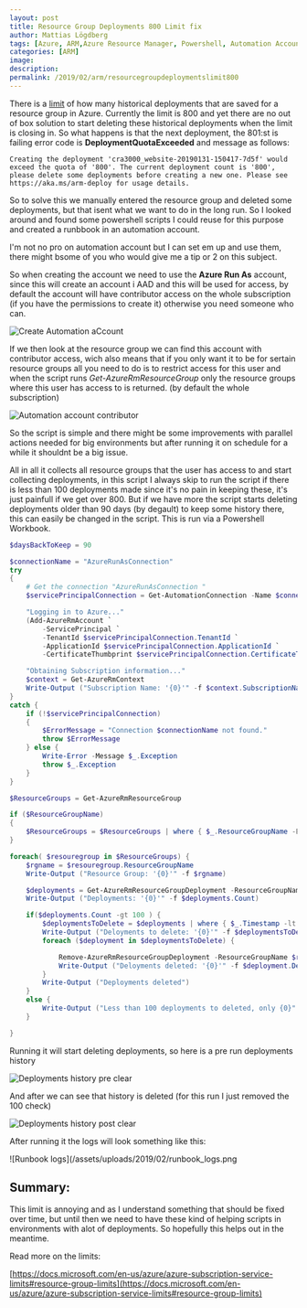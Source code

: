 ```yaml
---
layout: post
title: Resource Group Deployments 800 Limit fix
author: Mattias Lögdberg
tags: [Azure, ARM,Azure Resource Manager, Powershell, Automation Account]
categories: [ARM]
image: 
description: 
permalink: /2019/02/arm/resourcegroupdeploymentslimit800
---
```


There is a [limit](https://docs.microsoft.com/en-us/azure/azure-subscription-service-limits#resource-group-limits) of how many historical deployments that are saved for a resource group in Azure. Currently the limit is 800 and yet there are no out of box solution to start deleting these historical deployments when the limit is closing in.
So what happens is that the next deployment, the 801:st is failing error code is **DeploymentQuotaExceeded** and message as follows:


```
Creating the deployment 'cra3000_website-20190131-150417-7d5f' would exceed the quota of '800'. The current deployment count is '800', please delete some deployments before creating a new one. Please see https://aka.ms/arm-deploy for usage details.
```

So to solve this we manually entered the resource group and deleted some deployments, but that isent what we want to do in the long run. So I looked around and found some powershell scripts I could reuse for this purpose and created a runbbook in an automation account.


I'm not no pro on automation account but I can set em up and use them, there might bsome of you who would give me a tip or 2 on this subject.

So when creating the account we need to use the **Azure Run As** account, since this will create an account i AAD and this will be used for access, by default the account will have contributor access on the whole subscription (if you have the permissions to create it) otherwise you need someone who can.

![Create Automation aCcount](/assets/uploads/2019/02/create_automation_Account.PNG)

If we then look at the resource group we can find this account with contributor access, wich also means that if you only want it to be for sertain resource groups all you need to do is to restrict access for this user and when the script runs *Get-AzureRmResourceGroup* only the resource groups where this user has access to is returned. (by default the whole subscription)

![Automation account contributor](/assets/uploads/2019/02/useraccount_iam.PNG)

So the script is simple and there might be some improvements with parallel actions needed for big environments but after running it on schedule for a while it shouldnt be a big issue. 

All in all it collects all resource groups that the user has access to and start collecting deployments, in this script I always skip to run the script if there is less than 100 deployments made since it's no pain in keeping these, it's just painfull if we get over 800.
But if we have more the script starts deleting deployments older than 90 days (by degault) to keep some history there, this can easily be changed in the script. This is run via a Powershell Workbook.


```PowerShell
$daysBackToKeep = 90

$connectionName = "AzureRunAsConnection"
try
{
    # Get the connection "AzureRunAsConnection "
    $servicePrincipalConnection = Get-AutomationConnection -Name $connectionName  

    "Logging in to Azure..."
    (Add-AzureRmAccount `
        -ServicePrincipal `
        -TenantId $servicePrincipalConnection.TenantId `
        -ApplicationId $servicePrincipalConnection.ApplicationId `
        -CertificateThumbprint $servicePrincipalConnection.CertificateThumbprint ) | out-null

    "Obtaining Subscription information..."
    $context = Get-AzureRmContext
    Write-Output ("Subscription Name: '{0}'" -f $context.SubscriptionName)
}
catch {
    if (!$servicePrincipalConnection)
    {
        $ErrorMessage = "Connection $connectionName not found."
        throw $ErrorMessage
    } else {
        Write-Error -Message $_.Exception
        throw $_.Exception
    }
}

$ResourceGroups = Get-AzureRmResourceGroup

if ($ResourceGroupName)
{
    $ResourceGroups = $ResourceGroups | where { $_.ResourceGroupName -EQ $ResourceGroupName }
}

foreach( $resouregroup in $ResourceGroups) {
    $rgname = $resouregroup.ResourceGroupName
    Write-Output ("Resource Group: '{0}'" -f $rgname)

    $deployments = Get-AzureRmResourceGroupDeployment -ResourceGroupName $rgname
    Write-Output ("Deployments: '{0}'" -f $deployments.Count)

    if($deployments.Count -gt 100 ) {
        $deploymentsToDelete = $deployments | where { $_.Timestamp -lt ((get-date).AddDays($daysBackToKeep)) }
        Write-Output ("Deloyments to delete: '{0}'" -f $deploymentsToDelete.Count )
        foreach ($deployment in $deploymentsToDelete) { 

            Remove-AzureRmResourceGroupDeployment -ResourceGroupName $rgname -DeploymentName $deployment.DeploymentName -Force
            Write-Output ("Deloyments deleted: '{0}'" -f $deployment.DeploymentName )
        }
        Write-Output ("Deployments deleted")
    }
    else {
        Write-Output ("Less than 100 deployments to deleted, only {0}" -f $deployments.Count)
    }

}
```

Running it will start deleting deployments, so here is a pre run deployments history

![Deployments history pre clear](/assets/uploads/2019/02/preclear.PNG)

And after we can see that history is deleted (for this run I just removed the 100 check)

![Deployments history post clear](/assets/uploads/2019/02/postclear.PNG)

After running it the logs will look something like this:

![Runbook logs](/assets/uploads/2019/02/runbook_logs.png


## Summary:
This limit is annoying and as I understand something that should be fixed over time, but until then we need to have these kind of helping scripts in environments with alot of deployments. So hopefully this helps out in the meantime.


Read more on the limits:

[https://docs.microsoft.com/en-us/azure/azure-subscription-service-limits#resource-group-limits](https://docs.microsoft.com/en-us/azure/azure-subscription-service-limits#resource-group-limits)